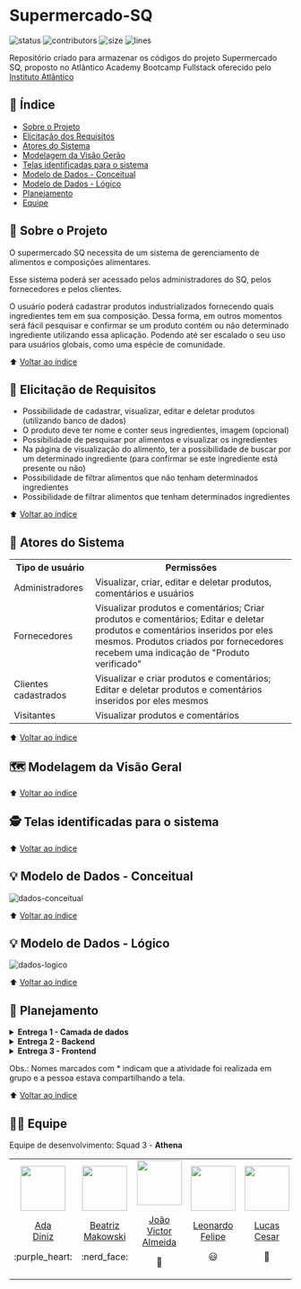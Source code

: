 # Supermercado-SQ
![status](https://img.shields.io/badge/status-under%20development-yellow) ![contributors](https://img.shields.io/github/contributors/Athena-Atlantico-Bootcamp/Supermercado-SQ)
![size](https://img.shields.io/github/repo-size/Athena-Atlantico-Bootcamp/Supermercado-SQ) 
![lines](https://img.shields.io/tokei/lines/github.com/Athena-Atlantico-Bootcamp/Supermercado-SQ)

Repositório criado para armazenar os códigos do projeto Supermercado SQ, proposto no Atlântico Academy Bootcamp Fullstack oferecido pelo [Instituto Atlântico](https://www.linkedin.com/company/instituto-atlantico/)

## :open_book: Índice
* [Sobre o Projeto](#speech_balloon-sobre-o-projeto)
* [Elicitação dos Requisitos](#memo-elicitação-de-requisitos)
* [Atores do Sistema](#busts_in_silhouette-atores-do-sistema)
* [Modelagem da Visão Gerão](#world_map-modelagem-da-visão-geral)
* [Telas identificadas para o sistema](#detective-telas-identificadas-para-o-sistema)
* [Modelo de Dados - Conceitual](#bulb-modelo-de-dados---conceitual)
* [Modelo de Dados - Lógico](#bulb-modelo-de-dados---lógico)
* [Planejamento](#memo-planejamento)
* [Equipe](https://github.com/Athena-Atlantico-Bootcamp/Supermercado-SQ/edit/main/README.md#man_technologist-equipe)


## :speech_balloon: Sobre o Projeto

O supermercado SQ necessita de um sistema de gerenciamento de alimentos e composições alimentares.

Esse sistema poderá ser acessado pelos administradores do SQ, pelos fornecedores e pelos clientes.

O usuário poderá cadastrar produtos industrializados fornecendo quais ingredientes tem em sua composição. Dessa forma, em outros momentos será fácil pesquisar e confirmar se um produto contém ou não determinado ingrediente utilizando essa aplicação. Podendo até ser escalado o seu uso para usuários globais, como uma espécie de comunidade.

⬆️ [Voltar ao índice](https://github.com/Athena-Atlantico-Bootcamp/Supermercado-SQ#open_book-%C3%ADndice)

## :memo: Elicitação de Requisitos
* Possibilidade de cadastrar, visualizar, editar e deletar produtos (utilizando banco de dados)
* O produto deve ter nome e conter seus ingredientes, imagem (opcional)
* Possibilidade de pesquisar por alimentos e visualizar os ingredientes
* Na página de visualização do alimento, ter a possibilidade de buscar por um determinado ingrediente (para confirmar se este ingrediente está presente ou não)
* Possibilidade de filtrar alimentos que não tenham determinados ingredientes
* Possibilidade de filtrar alimentos que tenham determinados ingredientes

⬆️ [Voltar ao índice](https://github.com/Athena-Atlantico-Bootcamp/Supermercado-SQ#open_book-%C3%ADndice)

## :busts_in_silhouette: Atores do Sistema
<table>
  <tr>
    <th>Tipo de usuário</th>
    <th>Permissões</th>
  </tr>
  <tr>
    <td>Administradores</td>
    <td>Visualizar, criar, editar e deletar produtos, comentários e usuários</td>
  </tr>
    <tr>
    <td>Fornecedores</td>
    <td>
      Visualizar produtos e comentários; Criar produtos e comentários; Editar e deletar produtos e comentários inseridos por eles mesmos. 
      Produtos criados por fornecedores recebem uma indicação de "Produto verificado"  
    </td>
  </tr>
  <tr>
    <td>Clientes cadastrados</td>
    <td>Visualizar e criar produtos e comentários; Editar e deletar produtos e comentários inseridos por eles mesmos</td>
  </tr>
  <tr>
    <td>Visitantes</td>
    <td>Visualizar produtos e comentários</td>
  </tr>
</table>

⬆️ [Voltar ao índice](https://github.com/Athena-Atlantico-Bootcamp/Supermercado-SQ#open_book-%C3%ADndice)


## :world_map: Modelagem da Visão Geral


⬆️ [Voltar ao índice](https://github.com/Athena-Atlantico-Bootcamp/Supermercado-SQ#open_book-%C3%ADndice)

## :detective: Telas identificadas para o sistema


⬆️ [Voltar ao índice](https://github.com/Athena-Atlantico-Bootcamp/Supermercado-SQ#open_book-%C3%ADndice)

## :bulb: Modelo de Dados - Conceitual 
![dados-conceitual](https://user-images.githubusercontent.com/100374064/170592575-a8211d3a-3fef-47e3-8df2-68595f9cbab5.jpeg)


⬆️ [Voltar ao índice](https://github.com/Athena-Atlantico-Bootcamp/Supermercado-SQ#open_book-%C3%ADndice)

## :bulb: Modelo de Dados - Lógico 
![dados-logico](https://user-images.githubusercontent.com/100374064/170592780-9f3eea03-d9b9-4a49-af98-eb5c9a593acb.jpeg)


⬆️ [Voltar ao índice](https://github.com/Athena-Atlantico-Bootcamp/Supermercado-SQ#open_book-%C3%ADndice)

## :memo: Planejamento

<details>
  <summary><b>Entrega 1 - Camada de dados</b></summary>
  <table>
    <tr>
      <th>Feature</th>
      <th>Stories</th>
      <th>Tasks</th>
      <th>Responsáveis</th>
      <th>Prazo</th>
    </tr>
    <tr>
      <td rowspan="5" align="center"><b>Organizar o Squad</b></td>
      <td rowspan="2">Divisão de tarefas dentro do time</td>
      <td>Falar sobre seus interesses</td>
      <td align="center">Todos</td>
      <td align="center">04/22</td>
    </tr>
    <tr>
      <td>Listar suas skills</td>
      <td align="center">Todos</td>
      <td align="center">04/22</td>
    </tr>
    <tr>
      <td rowspan="3">Planejamento preliminar</td>
      <td>Fazer um brainstorming de ideias sobre o projeto</td>
      <td align="center">Todos</td>
      <td align="center">04/22</td>
    </tr>
    <tr>
      <td>Listar e dividir as tarefas e responsabilidades</td>
      <td align="center">Todos</td>
      <td align="center">04/22</td>
    </tr>
    <tr>
      <td>Decidir dia e horário da reunião semanal</td>
      <td align="center">Todos</td>
      <td align="center">04/22</td>
    </tr>
    <tr>
      <td rowspan="6" align="center"><b>Camada de Dados</b></td>
      <td rowspan="2">Modelagem de dados</td>
      <td>Realizar a modelagem conceitual</td>
      <td align="center">Ada<b>*</b></td>
      <td align="center">19/05/2022</td>
    </tr>
    <tr>
      <td>Realizar a modelagem lógica</td>
      <td align="center">Ada<b>*</b></td>
      <td align="center">19/05/2022</td>
    </tr>
    <tr>
      <td>Modelagem de Caso de Uso</td>
      <td>Realizar a modelagem de caso de uso</td>
      <td align="center">Luiza<b>*</b></td>
      <td align="center">19/05/2022</td>
    </tr>
    <tr>
      <td>Revisão</td>
      <td>Revisar as modelagens com a professora / monitores</td>
      <td align="center">Todos</td>
      <td align="center">18/05/2022</td>
    </tr>
    <tr>
      <td rowspan="2">Banco de dados</td>
      <td>Decidir qual BD vamos utilizar</td>
      <td align="center">Todos</td>
      <td align="center">30/04/2022</td>
    </tr>
    <tr>
      <td>Criar o banco de dados</td>
      <td align="center">Anderson<b>*</b></td>
      <td align="center">19/05/2022</td>
    </tr>
    <tr>
      <td rowspan="2" align="center"><b>Entrega 01</b></td>
      <td rowspan="2">Realizar entrega 01 - Módulo Inicial</td>
      <td>Entregar Camada de dados</td>
      <td align="center">Luiza</td>
      <td align="center">21/05/2022</td>
    </tr>
    <tr>
      <td>Entregar o projeto de implementação / divisão das atividades</td>
      <td align="center">Luiza / Beatriz</td>
      <td align="center">21/05/2022</td>
    </tr>
  </table>
</details>

<details>
  <summary><b>Entrega 2 - Backend</b></summary>
  <table>
    <tr>
      <th>Feature</th>
      <th>Stories</th>
      <th>Tasks</th>
      <th>Responsáveis</th>
      <th>Prazo</th>
    </tr>
    <tr>
      <td rowspan="11" align="center"><b>Backend</b></td>
      <td>Escolher a tecnologia backend</td>
      <td>Discutir e decidir em grupo</td>
      <td align="center">Todos</td>
      <td align="center">22/05/2022</td>
    </tr>
    <tr>
      <td>Models component</td>
      <td>Implementar o models component</td>
      <td align="center">Beatriz*</td>
      <td align="center">05/06/2022</td>
    </tr>
    <tr>
      <td>CRUD Usuários</td>
      <td>Implementar o CRUD de usuários (rotas e controllers)</td>
      <td align="center">Beatriz / Anderson</td>
      <td align="center">05/06/2022</td>
    </tr>
    <tr>
      <td>CRUD Produtos</td>
      <td>Implementar o CRUD de produtos (rotas e controllers)</td>
      <td align="center">Luiza</td>
      <td align="center">07/06/2022</td>
    </tr>
    <tr>
      <td>CRUD Comentários</td>
      <td>Implementar o CRUD de comentários (rotas e controllers)</td>
      <td align="center">Ada / Leonardo / Lucas / João</td>
      <td align="center">12/06/2022</td>
    </tr>
    <tr>
      <td rowspan="2">Conectar backend com o banco de dados e testar conexão</td>
      <td>Implementar a conexão string para base de dados</td>
      <td align="center">Todos</td>
      <td align="center">18/06/2022</td>
    </tr>
    <tr>
      <td>Testar a conexão usando o Insomnia</td>
      <td align="center">Todos</td>
      <td align="center">18/06/2022</td>
    </tr>
    <tr>
      <td>Login e autenticação</td>
      <td>Implementar autenticação com JWT e Bcrypt</td>
      <td align="center">Luiza*</td>
      <td align="center">14/06/2022</td>
    </tr>
    <tr>
      <td>Documentação da API</td>
      <td>Documentação das rotas e schemas através do Swagger</td>
      <td align="center">Beatriz</td>
      <td align="center">18/06/2022</td>
    </tr>
    <tr>
      <td>Deploy do Banco de Dados</td>
      <td>Deploy através do Heroku</td>
      <td align="center">Lucas*</td>
      <td align="center">16/06/2022</td>
    </tr>
    <tr>
      <td>Deploy da API</td>
      <td>Deploy através do Heroku</td>
      <td align="center">João*</td>
      <td align="center">18/06/2022</td>
    </tr>
    <tr>
      <td align="center"><b>Entrega 02</b></td>
      <td>Realizar entrega 02 - Módulo Intermediário</td>
      <td>Entregar API testada e funcional (requisições) através de um repositório no GitHub</td>
      <td align="center"></td>
      <td align="center">18/06/2022</td>
    </tr>
  </table>
</details>

<details>
  <summary><b>Entrega 3 - Frontend</b></summary>
</details>

Obs.: Nomes marcados com * indicam que a atividade foi realizada em grupo e a pessoa estava compartilhando a tela.

⬆️ [Voltar ao índice](https://github.com/Athena-Atlantico-Bootcamp/Supermercado-SQ#open_book-%C3%ADndice)

## :man_technologist: Equipe
Equipe de desenvolvimento: Squad 3 - **Athena**

<table align="center">
  <tr align="center">
    <td>
      <a href="https://github.com/adaDiniz">
        <img src="https://avatars.githubusercontent.com/u/100374064?v=4" width=80 />
        <p>Ada<br/d>Diniz</p>
      </a>
      <p>:purple_heart:</p>
    </td>
    <td>
      <a href="https://github.com/beatrizmakowski">
        <img src="https://avatars.githubusercontent.com/u/86008015?v=4" width=80 />
        <p>Beatriz<br/>Makowski</p>
      </a>
      <p>:nerd_face:</p>
    </td>
    <td>
      <a href="https://github.com/joaovictorgit">
        <img src="https://avatars.githubusercontent.com/u/61315569?v=4" width=80 />
        <p>João Victor<br/>Almeida</p>
      </a>
      <p>🌌</p>
    </td>
    <td>
        <a href="https://github.com/leonardo-felipe">
          <img src="https://avatars.githubusercontent.com/u/60754433?v=4" width=80 />
          <p>Leonardo<br/>Felipe</p>
        </a>
        <p>😃</p>
     </td>
     <td>
        <a href="https://github.com/lucasoliv21">
          <img src="https://avatars.githubusercontent.com/u/73923109?v=4" width=80 />
          <p>Lucas<br/>Cesar</p>
        </a>
        <p>🌌</p>
      </td>
       <td>
        <a href="https://github.com/LuizaGA">
          <img src="https://avatars.githubusercontent.com/u/89354119?v=4" width=80 />
          <p>Luiza<br/>GA</p>
        </a>
        <p>:star2:</p>
      </td>
     <td>
      <a href="https://github.com/PauloAndersonN">
        <img src="https://avatars.githubusercontent.com/u/6969530?v=4" width=80 />
        <p>Anderson<br/>#</p>
      </a>
      <p>🌌</p>
    </td>
  </tr> 
   
</table>
